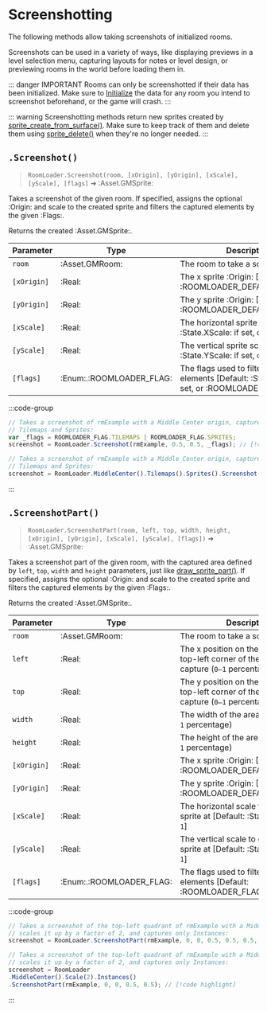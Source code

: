 # Screenshotting

The following methods allow taking screenshots of initialized rooms. 

Screenshots can be used in a variety of ways, like displaying previews in a level selection menu, capturing layouts for notes or level design, or previewing rooms in the world before loading them in.

::: danger IMPORTANT
Rooms can only be screenshotted if their data has been initialized. Make sure to [Initialize](/pages/api/roomLoader/data/#initialization) the data for any room you intend to screenshot beforehand, or the game will crash.
:::

::: warning
Screenshotting methods return new sprites created by [sprite_create_from_surface()](https://manual.gamemaker.io/monthly/en/GameMaker_Language/GML_Reference/Asset_Management/Sprites/Sprite_Manipulation/sprite_create_from_surface.htm).
Make sure to keep track of them and delete them using [sprite_delete()](https://manual.gamemaker.io/monthly/en/GameMaker_Language/GML_Reference/Asset_Management/Sprites/Sprite_Manipulation/sprite_delete.htm) when they're no longer needed.
:::

## `.Screenshot()`

> `RoomLoader.Screenshot(room, [xOrigin], [yOrigin], [xScale], [yScale], [flags]` ➜ :Asset.GMSprite:

Takes a screenshot of the given room. If specified, assigns the optional :Origin: and scale to the created sprite and filters the captured elements by the given :Flags:.

Returns the created :Asset.GMSprite:.

| Parameter | Type | Description |
|-----------|------|-------------|
| `room` | :Asset.GMRoom: | The room to take a screenshot of |
| `[xOrigin]` | :Real: | The x sprite :Origin: [Default: :ROOMLOADER_DEFAULT_XORIGIN:] |
| `[yOrigin]` | :Real: | The y sprite :Origin: [Default: :ROOMLOADER_DEFAULT_YORIGIN:] |
| `[xScale]` | :Real: | The horizontal sprite scale [Default: :State.XScale: if set, or `1`] |
| `[yScale]` | :Real: | The vertical sprite scale [Default: :State.YScale: if set, or `1`] |
| `[flags]` | :Enum:.:ROOMLOADER_FLAG: | The flags used to filter captured elements [Default: :State.Flags: if set, or :ROOMLOADER_FLAG:.`ALL`] |

:::code-group
```js [Regular]
// Takes a screenshot of rmExample with a Middle Center origin, captures only
// Tilemaps and Sprites:
var _flags = ROOMLOADER_FLAG.TILEMAPS | ROOMLOADER_FLAG.SPRITES;
screenshot = RoomLoader.Screenshot(rmExample, 0.5, 0.5, _flags); // [!code highlight]
```
```js [State]
// Takes a screenshot of rmExample with a Middle Center origin, captures only
// Tilemaps and Sprites:
screenshot = RoomLoader.MiddleCenter().Tilemaps().Sprites().Screenshot(rmExample); // [!code highlight]
```
:::

## `.ScreenshotPart()`

> `RoomLoader.ScreenshotPart(room, left, top, width, height, [xOrigin], [yOrigin], [xScale], [yScale], [flags])` ➜ :Asset.GMSprite:

Takes a screenshot part of the given room, with the captured area defined by `left`, `top`, `width` and `height` parameters, just like [draw_sprite_part()](https://manual.gamemaker.io/monthly/en/GameMaker_Language/GML_Reference/Drawing/Sprites_And_Tiles/draw_sprite_part.htm). If specified, assigns the optional :Origin: and scale to the created sprite and filters the captured elements by the given :Flags:.

Returns the created :Asset.GMSprite:.

| Parameter | Type | Description |
|-----------|------|-------------|
| `room` | :Asset.GMRoom: | The room to take a screenshot of |
| `left` | :Real: | The x position on the sprite of the top-left corner of the area to capture (`0–1` percentage) |
| `top` | :Real: | The y position on the sprite of the top-left corner of the area to capture (`0–1` percentage) |
| `width` | :Real: | The width of the area to capture (`0–1` percentage) |
| `height` | :Real: | The height of the area to capture (`0–1` percentage) |
| `[xOrigin]` | :Real: | The x sprite :Origin: [Default: :ROOMLOADER_DEFAULT_XORIGIN:] |
| `[yOrigin]` | :Real: | The y sprite :Origin: [Default: :ROOMLOADER_DEFAULT_XORIGIN:] |
| `[xScale]` | :Real: | The horizontal scale to create the sprite at [Default: :State.XScale: or `1`] |
| `[yScale]` | :Real: | The vertical scale to create the sprite at [Default: :State.YScale: or `1`] |
| `[flags]` | :Enum:.:ROOMLOADER_FLAG: | The flags used to filter the captured elements [Default: :ROOMLOADER_FLAG:.`ALL`] |

:::code-group
```js [Regular]
// Takes a screenshot of the top-left quadrant of rmExample with a Middle Center origin,
// scales it up by a factor of 2, and captures only Instances:
screenshot = RoomLoader.ScreenshotPart(rmExample, 0, 0, 0.5, 0.5, 0.5, 0.5, 2, 2, ROOMLOADER_FLAG.INSTANCES); // [!code highlight]
```
```js [State]
// Takes a screenshot of the top-left quadrant of rmExample with a Middle Center origin,
// scales it up by a factor of 2, and captures only Instances:
screenshot = RoomLoader
.MiddleCenter().Scale(2).Instances()
.ScreenshotPart(rmExample, 0, 0, 0.5, 0.5); // [!code highlight]
```
:::
